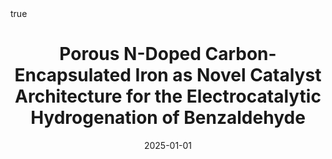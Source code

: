 ---
id: potaPorousNDopedCarbonencapsulated2025
title: Porous N-Doped Carbon-Encapsulated Iron as Novel Catalyst Architecture for
  the Electrocatalytic Hydrogenation of Benzaldehyde
date: '2025-01-01'
authors:
- Pota, Filippo and Costa de Oliveira, Maida A. and Schröder, Christian and Brunet
  Cabré, Marc and Nolan, Hugo and Rafferty, Aran and Jeannin, Olivier and Camerel,
  Franck and Behan, James A. and Barrière, Frédéric and Colavita, Paula E.
doi: 10.1002/cssc.202400546
publication: 'In: *ChemSusChem* 18'
publication_types:
- 1
selected: false
tags: []
projects: []
math: true
links:
- name: Publisher
  url: https://doi.org/10.1002/cssc.202400546

---